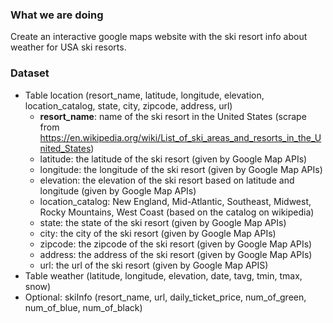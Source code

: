 <h3> What we are doing </h3>

Create an interactive google maps website with the ski resort info about weather for USA ski resorts.

<h3> Dataset </h3>

* Table location (resort_name, latitude, longitude, elevation, location_catalog, state, city, zipcode, address, url)
  - <B>resort_name</B>: name of the ski resort in the United States (scrape from https://en.wikipedia.org/wiki/List_of_ski_areas_and_resorts_in_the_United_States)
  - latitude: the latitude of the ski resort (given by Google Map APIs)
  - longitude: the longitude of the ski resort (given by Google Map APIs)
  - elevation: the elevation of the ski resort based on latitude and longitude (given by Google Map APIs)
  - location_catalog: New England, Mid-Atlantic, Southeast, Midwest, Rocky Mountains, West Coast (based on the catalog on wikipedia)
  - state: the state of the ski resort (given by Google Map APIs)
  - city: the city of the ski resort (given by Google Map APIs)
  - zipcode: the zipcode of the ski resort (given by Google Map APIs)
  - address: the address of the ski resort (given by Google Map APIs)
  - url: the url of the ski resort (given by Google Map APIS)
* Table weather (latitude, longitude, elevation, date, tavg, tmin, tmax, snow)
* Optional: skiInfo (resort_name, url, daily_ticket_price, num_of_green, num_of_blue, num_of_black)
